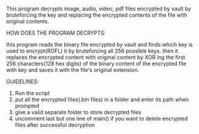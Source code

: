 This program decrypts image, audio, video, pdf files encrypted by vault by bruteforcing the key and replacing the
encrypted contents of the file with original contents.

HOW DOES THE PROGRAM DECRYPTS:

this program reads the binary file encrypted by vault and finds which key is used to encrypt(ROFL) it by bruteforcing all 256 possible keys.
then it replaces the encrypted content with original content by XOR ing the first 256 characters(128 hex digits)
of the binary content of the encrypted file with key and saves it with the file's original extension.

GUIDELINES:
1) Run the script
2) put all the encrypted files(.bin files) in a folder and enter its path when prompted
3) give a valid separate folder to store decrypted files
4) uncomment last but one line of main() if you want to delete encrypted files after successful decryption
